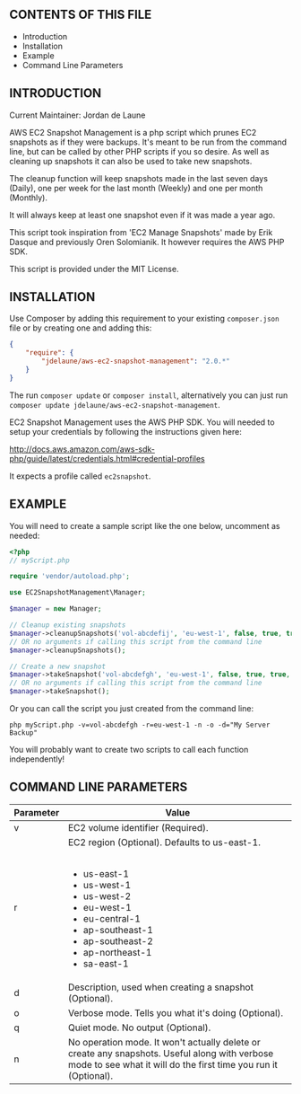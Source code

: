 CONTENTS OF THIS FILE
---------------------

 * Introduction
 * Installation
 * Example
 * Command Line Parameters


INTRODUCTION
------------

Current Maintainer: Jordan de Laune

AWS EC2 Snapshot Management is a php script which prunes EC2 snapshots as if they were backups. It's meant to be run from the command line, but can be called by other PHP scripts if you so desire. As well as cleaning up snapshots it can also be used to take new snapshots.

The cleanup function will keep snapshots made in the last seven days (Daily), one per week for the last month (Weekly) and one per month (Monthly).

It will always keep at least one snapshot even if it was made a year ago.

This script took inspiration from 'EC2 Manage Snapshots' made by Erik Dasque and previously Oren Solomianik. It however requires the AWS PHP SDK.

This script is provided under the MIT License.


INSTALLATION
------------

Use Composer by adding this requirement to your existing `composer.json` file or by creating one and adding this:

```json
{
    "require": {
        "jdelaune/aws-ec2-snapshot-management": "2.0.*"
    }
}
```

The run `composer update` or `composer install`, alternatively you can just run `composer update jdelaune/aws-ec2-snapshot-management`.

EC2 Snapshot Management uses the AWS PHP SDK. You will needed to setup your credentials by following the instructions given here:

http://docs.aws.amazon.com/aws-sdk-php/guide/latest/credentials.html#credential-profiles

It expects a profile called `ec2snapshot`.


EXAMPLE
-------

You will need to create a sample script like the one below, uncomment as needed:

```php
<?php
// myScript.php

require 'vendor/autoload.php';

use EC2SnapshotManagement\Manager;

$manager = new Manager;

// Cleanup existing snapshots
$manager->cleanupSnapshots('vol-abcdefij', 'eu-west-1', false, true, true);
// OR no arguments if calling this script from the command line
$manager->cleanupSnapshots();

// Create a new snapshot
$manager->takeSnapshot('vol-abcdefgh', 'eu-west-1', false, true, true, 'My Server Backup');
// OR no arguments if calling this script from the command line
$manager->takeSnapshot();
```

Or you can call the script you just created from the command line:

```shell
php myScript.php -v=vol-abcdefgh -r=eu-west-1 -n -o -d="My Server Backup"
```

You will probably want to create two scripts to call each function independently!


COMMAND LINE PARAMETERS
-----------------------

Parameter | Value
--------- | -------------------------
v         | EC2 volume identifier (Required).
r         | EC2 region (Optional). Defaults to us-east-1.<br><br><ul><li>us-east-1</li><li>us-west-1</li> <li>us-west-2</il><li>eu-west-1</il><li>eu-central-1</il><li>ap-southeast-1</il><li>ap-southeast-2</il><li>ap-northeast-1</il><li>sa-east-1</il></ul>
d         | Description, used when creating a snapshot (Optional).
o         | Verbose mode. Tells you what it's doing (Optional).
q         | Quiet mode. No output (Optional).
n         | No operation mode. It won't actually delete or create any snapshots. Useful along with verbose mode to see what it will do the first time you run it (Optional).
